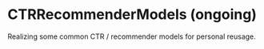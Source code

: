 # CTRRecommenderModels (ongoing)
Realizing some common CTR / recommender models for personal reusage.
